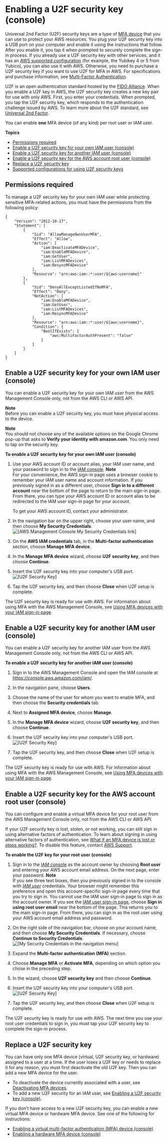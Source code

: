 # Enabling a U2F security key \(console\)<a name="id_credentials_mfa_enable_u2f"></a>

Universal 2nd Factor \(U2F\) security keys are a type of [MFA device](id_credentials_mfa.md) that you can use to protect your AWS resources\. You plug your U2F security key into a USB port on your computer and enable it using the instructions that follow\. After you enable it, you tap it when prompted to securely complete the sign\-in process\. If you already use a U2F security key with other services, and it has an [AWS supported configuration](id_credentials_mfa_u2f_supported_configurations.md) \(for example, the Yubikey 4 or 5 from Yubico\), you can also use it with AWS\. Otherwise, you need to purchase a U2F security key if you want to use U2F for MFA in AWS\. For specifications and purchase information, see [Multi\-Factor Authentication](http://aws.amazon.com/iam/details/mfa/)\.

U2F is an open authentication standard hosted by the [FIDO Alliance](https://fidoalliance.org)\. When you enable a U2F key in AWS, the U2F security key creates a new key pair for use with only AWS\. First, you enter your credentials\. When prompted, you tap the U2F security key, which responds to the authentication challenge issued by AWS\. To learn more about the U2F standard, see [Universal 2nd Factor](https://en.wikipedia.org/wiki/Universal_2nd_Factor)\.

You can enable **one** MFA device \(of any kind\) per root user or IAM user\. 

**Topics**
+ [Permissions required](#enable-u2f-mfa-for-iam-user-permissions-required)
+ [Enable a U2F security key for your own IAM user \(console\)](#enable-u2f-mfa-for-own-iam-user)
+ [Enable a U2F security key for another IAM user \(console\)](#enable-u2f-mfa-for-iam-user)
+ [Enable a U2F security key for the AWS account root user \(console\)](#enable-u2f-mfa-for-root)
+ [Replace a U2F security key](#replace-u2f-mfa)
+ [Supported configurations for using U2F security keys](id_credentials_mfa_u2f_supported_configurations.md)

## Permissions required<a name="enable-u2f-mfa-for-iam-user-permissions-required"></a>

To manage a U2F security key for your own IAM user while protecting sensitive MFA\-related actions, you must have the permissions from the following policy:

```
{
    "Version": "2012-10-17",
    "Statement": [
        {
            "Sid": "AllowManageOwnUserMFA",
            "Effect": "Allow",
            "Action": [
                "iam:DeactivateMFADevice",
                "iam:EnableMFADevice",
                "iam:GetUser",
                "iam:ListMFADevices",
                "iam:ResyncMFADevice"
            ],
            "Resource": "arn:aws:iam::*:user/${aws:username}"
        },
        {
            "Sid": "DenyAllExceptListedIfNoMFA",
            "Effect": "Deny",
            "NotAction": [
                "iam:EnableMFADevice",
                "iam:GetUser",
                "iam:ListMFADevices",
                "iam:ResyncMFADevice"
            ],
            "Resource": "arn:aws:iam::*:user/${aws:username}",
            "Condition": {
                "BoolIfExists": {
                    "aws:MultiFactorAuthPresent": "false"
                }
            }
        }
    ]
}
```

## Enable a U2F security key for your own IAM user \(console\)<a name="enable-u2f-mfa-for-own-iam-user"></a>

You can enable a U2F security key for your own IAM user from the AWS Management Console only, not from the AWS CLI or AWS API\.

**Note**  
Before you can enable a U2F security key, you must have physical access to the device\.

**Note**  
You should not choose any of the available options on the Google Chrome pop\-up that asks to **Verify your identity with amazon\.com**\. You only need to tap on the security key\.

**To enable a U2F security key for your own IAM user \(console\)**

1. Use your AWS account ID or account alias, your IAM user name, and your password to sign in to the [IAM console](https://console.aws.amazon.com/iam)\.
**Note**  
For your convenience, the AWS sign\-in page uses a browser cookie to remember your IAM user name and account information\. If you previously signed in as a different user, choose **Sign in to a different account** near the bottom of the page to return to the main sign\-in page\. From there, you can type your AWS account ID or account alias to be redirected to the IAM user sign\-in page for your account\.

   To get your AWS account ID, contact your administrator\.

1. In the navigation bar on the upper right, choose your user name, and then choose **My Security Credentials**\.   
![\[AWS Management Console My Security Credentials link\]](http://docs.aws.amazon.com/IAM/latest/UserGuide/images/security-credentials-user.shared.console.png)

1. On the **AWS IAM credentials** tab, in the **Multi\-factor authentication** section, choose **Manage MFA device**\.

1. In the **Manage MFA device** wizard, choose **U2F security key**, and then choose **Continue**\.

1. Insert the U2F security key into your computer's USB port\.  
![\[U2F Security Key\]](http://docs.aws.amazon.com/IAM/latest/UserGuide/images/u2f-key.png)

1. Tap the U2F security key, and then choose **Close** when U2F setup is complete\. 

The U2F security key is ready for use with AWS\. For information about using MFA with the AWS Management Console, see [Using MFA devices with your IAM sign\-in page](console_sign-in-mfa.md)\.

## Enable a U2F security key for another IAM user \(console\)<a name="enable-u2f-mfa-for-iam-user"></a>

You can enable a U2F security key for another IAM user from the AWS Management Console only, not from the AWS CLI or AWS API\.

**To enable a U2F security key for another IAM user \(console\)**

1. Sign in to the AWS Management Console and open the IAM console at [https://console\.aws\.amazon\.com/iam/](https://console.aws.amazon.com/iam/)\.

1. In the navigation pane, choose **Users**\.

1. Choose the name of the user for whom you want to enable MFA, and then choose the **Security credentials** tab\.

1. Next to **Assigned MFA device**, choose **Manage**\.

1. In the **Manage MFA device** wizard, choose **U2F security key**, and then choose **Continue**\.

1. Insert the U2F security key into your computer's USB port\.  
![\[U2F Security Key\]](http://docs.aws.amazon.com/IAM/latest/UserGuide/images/u2f-key.png)

1. Tap the U2F security key, and then choose **Close** when U2F setup is complete\. 

The U2F security key is ready for use with AWS\. For information about using MFA with the AWS Management Console, see [Using MFA devices with your IAM sign\-in page](console_sign-in-mfa.md)\.

## Enable a U2F security key for the AWS account root user \(console\)<a name="enable-u2f-mfa-for-root"></a>

You can configure and enable a virtual MFA device for your root user from the AWS Management Console only, not from the AWS CLI or AWS API\. 

If your U2F security key is lost, stolen, or not working, you can still sign in using alternative factors of authentication\. To learn about signing in using alternative factors of authentication, see [What if an MFA device is lost or stops working?](id_credentials_mfa_lost-or-broken.md)\. To disable this feature, contact [AWS Support](https://console.aws.amazon.com/support/home#/)\.<a name="enable_u2f_root"></a>

**To enable the U2F key for your root user \(console\)**

1. Sign in to the [IAM console](https://console.aws.amazon.com/iam/) as the account owner by choosing **Root user** and entering your AWS account email address\. On the next page, enter your password\.
**Note**  
If you see three text boxes, then you previously signed in to the console with *[IAM user](https://docs.aws.amazon.com/IAM/latest/UserGuide/id_users.html)* credentials\. Your browser might remember this preference and open this account\-specific sign\-in page every time that you try to sign in\. You cannot use the IAM user sign\-in page to sign in as the account owner\. If you see the [IAM user sign\-in page](https://docs.aws.amazon.com/IAM/latest/UserGuide/console.html#user-sign-in-page), choose **Sign in using root user email** near the bottom of the page\. This returns you to the main sign\-in page\. From there, you can sign in as the root user using your AWS account email address and password\.

1. On the right side of the navigation bar, choose on your account name, and then choose **My Security Credentials**\. If necessary, choose **Continue to Security Credentials**\.  
![\[My Security Credentials in the navigation menu\]](http://docs.aws.amazon.com/IAM/latest/UserGuide/images/security-credentials-root.shared.console.png)

1. Expand the **Multi\-factor authentication \(MFA\)** section\.

1. Choose **Manage MFA** or **Activate MFA**, depending on which option you chose in the preceding step\.

1. In the wizard, choose **U2F security key** and then choose **Continue**\.

1. Insert the U2F security key into your computer's USB port\.  
![\[U2F Security Key\]](http://docs.aws.amazon.com/IAM/latest/UserGuide/images/u2f-key.png)

1. Tap the U2F security key, and then choose **Close** when U2F setup is complete\. 

The U2F security key is ready for use with AWS\. The next time you use your root user credentials to sign in, you must tap your U2F security key to complete the sign\-in process\.

## Replace a U2F security key<a name="replace-u2f-mfa"></a>

You can have only one MFA device \(virtual, U2F security key, or hardware\) assigned to a user at a time\. If the user loses a U2F key or needs to replace it for any reason, you must first deactivate the old U2F key\. Then you can add a new MFA device for the user\.
+ To deactivate the device currently associated with a user, see [Deactivating MFA devices](id_credentials_mfa_disable.md)\.
+ To add a new U2F security for an IAM user, see [Enabling a U2F security key \(console\)](#id_credentials_mfa_enable_u2f)\.

If you don't have access to a new U2F security key, you can enable a new virtual MFA device or hardware MFA device\. See one of the following for instructions:
+ [Enabling a virtual multi\-factor authentication \(MFA\) device \(console\)](id_credentials_mfa_enable_virtual.md) 
+ [Enabling a hardware MFA device \(console\)](id_credentials_mfa_enable_physical.md) 